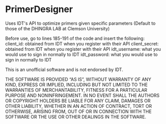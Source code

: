# PrimerDesigner
Uses IDT's API to optimize primers given specific parameters (Default to those of the DHINGRA LAB at Clemson University)

Before use, go to lines 185-191 of the code and insert the following:
client_id: obtained from IDT when you register with their API
client_secret: obtained from IDT when you register with their API
idt_username: what you would use to sign in normally to IDT
idt_password: what you would use to sign in normally to IDT

This is an unofficial software and is not endorsed by IDT.

THE SOFTWARE IS PROVIDED “AS IS”, WITHOUT WARRANTY OF ANY KIND, EXPRESS OR IMPLIED, INCLUDING BUT NOT LIMITED TO THE WARRANTIES OF MERCHANTABILITY, FITNESS FOR A PARTICULAR PURPOSE AND NONINFRINGEMENT. IN NO EVENT SHALL THE AUTHORS OR COPYRIGHT HOLDERS BE LIABLE FOR ANY CLAIM, DAMAGES OR OTHER LIABILITY, WHETHER IN AN ACTION OF CONTRACT, TORT OR OTHERWISE, ARISING FROM, OUT OF OR IN CONNECTION WITH THE SOFTWARE OR THE USE OR OTHER DEALINGS IN THE SOFTWARE.
